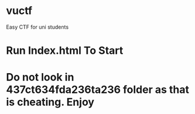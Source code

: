 # vuctf
Easy CTF for uni students

# Run Index.html To Start
# Do not look in 437ct634fda236ta236 folder as that is cheating. Enjoy

